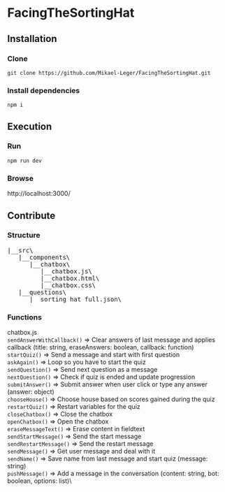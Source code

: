 # FacingTheSortingHat

## Installation
### Clone
```git clone https://github.com/Mikael-Leger/FacingTheSortingHat.git```
### Install dependencies
```npm i```

## Execution
### Run
```npm run dev```
### Browse
http://localhost:3000/

## Contribute
### Structure
<pre>
|__src\
   |__components\
      |__chatbox\
         |__chatbox.js\
         |__chatbox.html\
         |__chatbox.css\
   |__questions\
      |__sorting_hat_full.json\
</pre>

### Functions
chatbox.js\
```sendAnswerWithCallback()``` => Clear answers of last message and applies callback (title: string, eraseAnswers: boolean, callback: function)\
```startQuiz()``` => Send a message and start with first question\
```askAgain()``` => Loop so you have to start the quiz\
```sendQuestion()``` => Send next question as a message\
```nextQuestion()``` => Check if quiz is ended and update progression\
```submitAnswer()``` => Submit answer when user click or type any answer (answer: object)\
```chooseHouse()``` => Choose house based on scores gained during the quiz\
```restartQuiz()``` => Restart variables for the quiz\
```closeChatbox()``` => Close the chatbox\
```openChatbox()``` => Open the chatbox\
```eraseMessageText()``` => Erase content in fieldtext\
```sendStartMessage()``` => Send the start message\
```sendRestartMessage()``` => Send the restart message\
```sendMessage()``` => Get user message and deal with it\
```sendName()``` => Save name from last message and start quiz (message: string)\
```pushMessage()``` => Add a message in the conversation (content: string, bot: boolean, options: list)\
